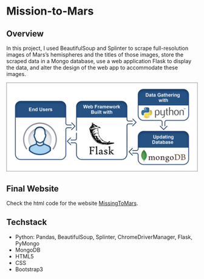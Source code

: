 # Mission-to-Mars

## Overview
In this project, I used BeautifulSoup and Splinter to scrape full-resolution images of Mars’s hemispheres and the titles of those images, store the scraped data in a Mongo database, use a web application Flask to display the data, and alter the design of the web app to accommodate these images.

![Workflow](/resources/data-10-1-1-1-use-the-web-scraping-method-extract-into-mongo.png)

## Final Website
Check the html code for the website [MissingToMars](/updated_index.html).

## Techstack
- Python: Pandas, BeautifulSoup, Splinter, ChromeDriverManager, Flask, PyMongo
- MongoDB
- HTML5
- CSS
- Bootstrap3

